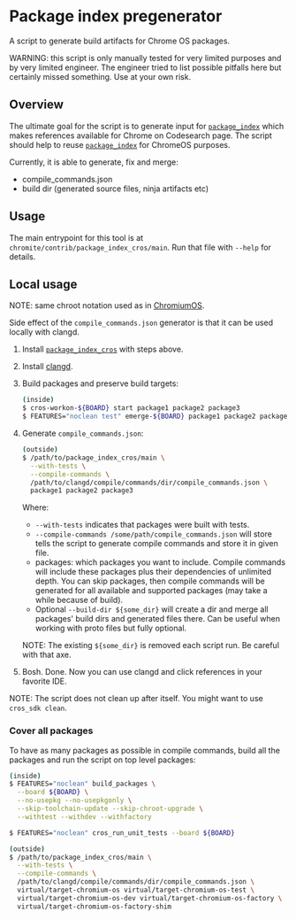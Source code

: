 # Package index pregenerator

A script to generate build artifacts for Chrome OS packages.

WARNING: this script is only manually tested for very limited purposes and
by very limited engineer. The engineer tried to list possible
pitfalls here but certainly missed something. Use at your own
risk.

## Overview

The ultimate goal for the script is to generate input for
[`package_index`] which makes references available for Chrome on Codesearch
page. The script should help to reuse [`package_index`] for ChromeOS purposes.

Currently, it is able to generate, fix and merge:

- compile_commands.json
- build dir (generated source files, ninja artifacts etc)

## Usage

The main entrypoint for this tool is at
`chromite/contrib/package_index_cros/main`. Run that file with `--help` for
details.

## Local usage

NOTE: same chroot notation used as in
[ChromiumOS](https://www.chromium.org/chromium-os/developer-library/guides/development/developer-guide/#typography-conventions).

Side effect of the `compile_commands.json` generator is that it can be used
locally with clangd.

1. Install [`package_index_cros`] with steps above.
1. Install [clangd].
1. Build packages and preserve build targets:

   ```bash
   (inside)
   $ cros-workon-${BOARD} start package1 package2 package3
   $ FEATURES="noclean test" emerge-${BOARD} package1 package2 package3
   ```

1. Generate `compile_commands.json`:

   ```bash
   (outside)
   $ /path/to/package_index_cros/main \
     --with-tests \
     --compile-commands \
     /path/to/clangd/compile/commands/dir/compile_commands.json \
     package1 package2 package3
   ```

   Where:

   - `--with-tests` indicates that packages were built with tests.
   - `--compile-commands /some/path/compile_commands.json` will store
     tells the script to generate compile commands and store it in given file.
   - packages: which packages you want to include. Compile commands will
     include these packages plus their dependencies of unlimited depth.
     You can skip packages, then compile commands will be generated for all
     available and supported packages (may take a while because of build).
   - Optional `--build-dir ${some_dir}` will create a dir and merge all
     packages' build dirs and generated files there. Can be useful when
     working with proto files but fully optional.

   NOTE: The existing `${some_dir}` is removed each script run. Be careful
   with that axe.

1. Bosh. Done. Now you can use clangd and click references in your
   favorite IDE.

NOTE: The script does not clean up after itself. You might want to use
`cros_sdk clean`.

### Cover all packages

To have as many packages as possible in compile commands, build all the packages
and run the script on top level packages:

```bash
(inside)
$ FEATURES="noclean" build_packages \
  --board ${BOARD} \
  --no-usepkg --no-usepkgonly \
  --skip-toolchain-update --skip-chroot-upgrade \
  --withtest --withdev --withfactory

$ FEATURES="noclean" cros_run_unit_tests --board ${BOARD}

(outside)
$ /path/to/package_index_cros/main \
  --with-tests \
  --compile-commands \
  /path/to/clangd/compile/commands/dir/compile_commands.json \
  virtual/target-chromium-os virtual/target-chromium-os-test \
  virtual/target-chromium-os-dev virtual/target-chromium-os-factory \
  virtual/target-chromium-os-factory-shim
```

<!-- Links -->

[chromium checkout instructions]: https://chromium.googlesource.com/chromium/src/+/main/docs/linux/build_instructions.md#get-the-code
[clangd]: go/clangd
[`package_index`]: https://source.chromium.org/chromium/infra/infra/+/main:go/src/infra/cmd/package_index
[`package_index_cros`]: https://source.chromium.org/chromium/infra/infra/+/main:go/src/infra/cmd/package_index_cros
